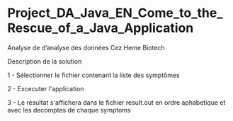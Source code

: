 # Project_DA_Java_EN_Come_to_the_Rescue_of_a_Java_Application

Analyse de d’analyse des données Cez Heme Biotech

Description de la solution 

1 - Sélectionner le fichier contenant la liste des symptômes

2 - Excecuter l'application

3 - Le résultat s'affichera dans le fichier result.out en ordre aphabetique et avec les decomptes de chaque symptoms